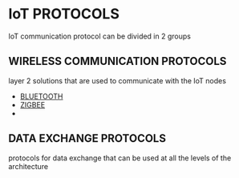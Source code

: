 # IoT PROTOCOLS

IoT communication protocol can be divided in 2 groups

## WIRELESS COMMUNICATION PROTOCOLS

layer 2 solutions that are used to communicate with the IoT nodes

- [BLUETOOTH](BLUETOOTH.md)
- [ZIGBEE](ZIGBEE.md)
- 

## DATA EXCHANGE PROTOCOLS

protocols for data exchange that can be used at all the levels of the architecture